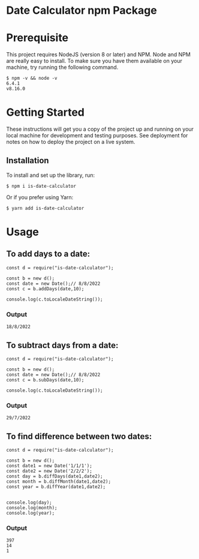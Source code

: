 ﻿# Date Calculator npm Package
 
 # Prerequisite
 This project requires NodeJS (version 8 or later) and NPM. Node and NPM are really easy to install. To make sure you have them available on your machine, try running the following command.
 
 ```
 $ npm -v && node -v
6.4.1
v8.16.0
 ```

# Getting Started
These instructions will get you a copy of the project up and running on your local machine for development and testing purposes. See deployment for notes on how to deploy the project on a live system.

## Installation

To install and set up the library, run:
```
$ npm i is-date-calculator
```

Or if you prefer using Yarn:

```
$ yarn add is-date-calculator
```

# Usage

##

## To add days to a date:

```
const d = require("is-date-calculator");

const b = new d();
const date = new Date();// 8/8/2022
const c = b.addDays(date,10);

console.log(c.toLocaleDateString());
```
### Output
```
18/8/2022
```
## To subtract days from a date:

```
const d = require("is-date-calculator");

const b = new d();
const date = new Date();// 8/8/2022
const c = b.subDays(date,10);

console.log(c.toLocaleDateString());
```
### Output
```
29/7/2022
```

## To find difference between two dates:
```
const d = require("is-date-calculator");

const b = new d();
const date1 = new Date('1/1/1');
const date2 = new Date('2/2/2');
const day = b.diffDays(date1,date2);
const month = b.diffMonth(date1,date2);
const year = b.diffYear(date1,date2);


console.log(day);
console.log(month);
console.log(year);
```

### Output
```
397
14
1
```
